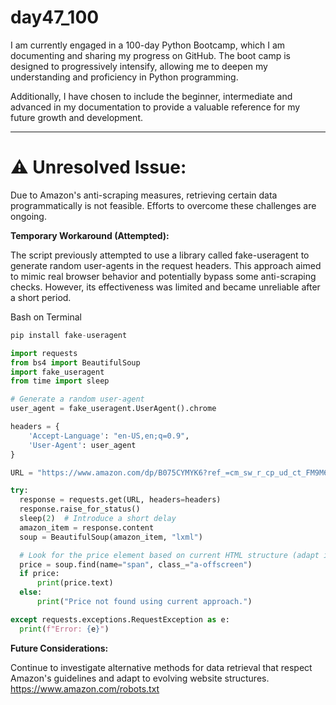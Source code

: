 # day47_100
I am currently engaged in a 100-day Python Bootcamp, which I am documenting and sharing my progress on GitHub. The boot camp is designed to progressively intensify, allowing me to deepen my understanding and proficiency in Python programming.

Additionally, I have chosen to include the beginner, intermediate and advanced in my documentation to provide a valuable reference for my future growth and development.

----------
# ⚠️ Unresolved Issue:

Due to Amazon's anti-scraping measures, retrieving certain data programmatically is not feasible. Efforts to overcome these challenges are ongoing.

__Temporary Workaround (Attempted):__

The script previously attempted to use a library called fake-useragent to generate random user-agents in the request headers. This approach aimed to mimic real browser behavior and potentially bypass some anti-scraping checks. However, its effectiveness was limited and became unreliable after a short period.

Bash on Terminal
```python
pip install fake-useragent
```

```python
import requests
from bs4 import BeautifulSoup
import fake_useragent
from time import sleep

# Generate a random user-agent
user_agent = fake_useragent.UserAgent().chrome

headers = {
    'Accept-Language': "en-US,en;q=0.9",
    'User-Agent': user_agent
}

URL = "https://www.amazon.com/dp/B075CYMYK6?ref_=cm_sw_r_cp_ud_ct_FM9M699VKHTT47YD50Q6&th=1"

try:
  response = requests.get(URL, headers=headers)
  response.raise_for_status()
  sleep(2)  # Introduce a short delay
  amazon_item = response.content
  soup = BeautifulSoup(amazon_item, "lxml")

  # Look for the price element based on current HTML structure (adapt if needed)
  price = soup.find(name="span", class_="a-offscreen")
  if price:
      print(price.text)
  else:
      print("Price not found using current approach.")

except requests.exceptions.RequestException as e:
  print(f"Error: {e}")
```

__Future Considerations:__

Continue to investigate alternative methods for data retrieval that respect Amazon's guidelines and adapt to evolving website structures.
https://www.amazon.com/robots.txt
